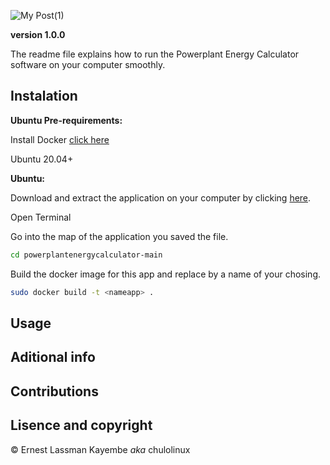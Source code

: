 ![My Post(1)](https://user-images.githubusercontent.com/65361748/120073861-6c55f000-c09a-11eb-82fd-58c42e8c02e2.png)


**version 1.0.0**

The readme file explains how to run the Powerplant Energy Calculator software on your computer smoothly.

## Instalation


**Ubuntu Pre-requirements:**

Install Docker [click here](https://docs.docker.com/engine/install/ubuntu/)

Ubuntu 20.04+

**Ubuntu:**

Download and extract the application on your computer by clicking [here](https://github.com/ernesto03/powerplantenergycalculator/archive/refs/heads/main.zip).

Open Terminal

Go into the map of the application you saved the file.
```sh
cd powerplantenergycalculator-main
```
Build the docker image for this app and replace <nameapp> by a name of your chosing.

```sh
sudo docker build -t <nameapp> .
```





## Usage


## Aditional info


## Contributions


## Lisence and copyright

© Ernest Lassman Kayembe *aka* chulolinux
